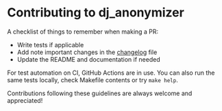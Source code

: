 # Contributing to dj_anonymizer

A checklist of things to remember when making a PR:
- Write tests if applicable
- Add note important changes in the [changelog](https://github.com/preply/dj_anonymizer/blob/master/docs/changelog.rst) file
- Update the README and documentation if needed

For test automation on CI, GitHub Actions are in use. You can also run the same tests locally, check Makefile contents or try `make help`.

Contributions following these guidelines are always welcome and appreciated!
